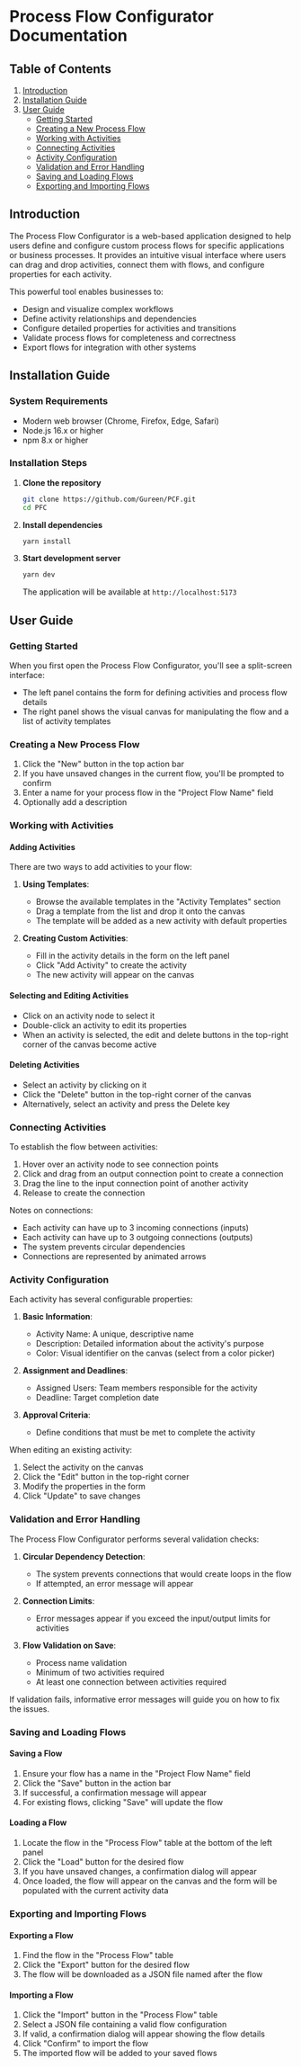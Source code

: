 # Process Flow Configurator Documentation

## Table of Contents
1. [Introduction](#introduction)
2. [Installation Guide](#installation-guide)
3. [User Guide](#user-guide)
   - [Getting Started](#getting-started)
   - [Creating a New Process Flow](#creating-a-new-process-flow)
   - [Working with Activities](#working-with-activities)
   - [Connecting Activities](#connecting-activities)
   - [Activity Configuration](#activity-configuration)
   - [Validation and Error Handling](#validation-and-error-handling)
   - [Saving and Loading Flows](#saving-and-loading-flows)
   - [Exporting and Importing Flows](#exporting-and-importing-flows)
   
## Introduction

The Process Flow Configurator is a web-based application designed to help users define and configure custom process flows for specific applications or business processes. It provides an intuitive visual interface where users can drag and drop activities, connect them with flows, and configure properties for each activity.

This powerful tool enables businesses to:
- Design and visualize complex workflows
- Define activity relationships and dependencies
- Configure detailed properties for activities and transitions
- Validate process flows for completeness and correctness
- Export flows for integration with other systems

## Installation Guide

### System Requirements
- Modern web browser (Chrome, Firefox, Edge, Safari)
- Node.js 16.x or higher
- npm 8.x or higher

### Installation Steps

1. **Clone the repository**
   ```bash
   git clone https://github.com/Gureen/PCF.git
   cd PFC
   ```

2. **Install dependencies**
   ```bash
   yarn install
   ```

3. **Start development server**
   ```bash
   yarn dev
   ```
   The application will be available at `http://localhost:5173`

## User Guide

### Getting Started

When you first open the Process Flow Configurator, you'll see a split-screen interface:
- The left panel contains the form for defining activities and process flow details
- The right panel shows the visual canvas for manipulating the flow and a list of activity templates


### Creating a New Process Flow

1. Click the "New" button in the top action bar
2. If you have unsaved changes in the current flow, you'll be prompted to confirm
3. Enter a name for your process flow in the "Project Flow Name" field
4. Optionally add a description

### Working with Activities

#### Adding Activities

There are two ways to add activities to your flow:

1. **Using Templates**:
   - Browse the available templates in the "Activity Templates" section
   - Drag a template from the list and drop it onto the canvas
   - The template will be added as a new activity with default properties

2. **Creating Custom Activities**:
   - Fill in the activity details in the form on the left panel
   - Click "Add Activity" to create the activity
   - The new activity will appear on the canvas

#### Selecting and Editing Activities

- Click on an activity node to select it
- Double-click an activity to edit its properties
- When an activity is selected, the edit and delete buttons in the top-right corner of the canvas become active

#### Deleting Activities

- Select an activity by clicking on it
- Click the "Delete" button in the top-right corner of the canvas
- Alternatively, select an activity and press the Delete key

### Connecting Activities

To establish the flow between activities:

1. Hover over an activity node to see connection points
2. Click and drag from an output connection point to create a connection
3. Drag the line to the input connection point of another activity
4. Release to create the connection

Notes on connections:
- Each activity can have up to 3 incoming connections (inputs)
- Each activity can have up to 3 outgoing connections (outputs)
- The system prevents circular dependencies
- Connections are represented by animated arrows

### Activity Configuration

Each activity has several configurable properties:

1. **Basic Information**:
   - Activity Name: A unique, descriptive name
   - Description: Detailed information about the activity's purpose
   - Color: Visual identifier on the canvas (select from a color picker)

2. **Assignment and Deadlines**:
   - Assigned Users: Team members responsible for the activity
   - Deadline: Target completion date

3. **Approval Criteria**:
   - Define conditions that must be met to complete the activity

When editing an existing activity:
1. Select the activity on the canvas
2. Click the "Edit" button in the top-right corner
3. Modify the properties in the form
4. Click "Update" to save changes

### Validation and Error Handling

The Process Flow Configurator performs several validation checks:

1. **Circular Dependency Detection**:
   - The system prevents connections that would create loops in the flow
   - If attempted, an error message will appear

2. **Connection Limits**:
   - Error messages appear if you exceed the input/output limits for activities

3. **Flow Validation on Save**:
   - Process name validation
   - Minimum of two activities required
   - At least one connection between activities required

If validation fails, informative error messages will guide you on how to fix the issues.

### Saving and Loading Flows

#### Saving a Flow

1. Ensure your flow has a name in the "Project Flow Name" field
2. Click the "Save" button in the action bar
3. If successful, a confirmation message will appear
4. For existing flows, clicking "Save" will update the flow

#### Loading a Flow

1. Locate the flow in the "Process Flow" table at the bottom of the left panel
2. Click the "Load" button for the desired flow
3. If you have unsaved changes, a confirmation dialog will appear
4. Once loaded, the flow will appear on the canvas and the form will be populated with the current activity data

### Exporting and Importing Flows

#### Exporting a Flow

1. Find the flow in the "Process Flow" table
2. Click the "Export" button for the desired flow
3. The flow will be downloaded as a JSON file named after the flow

#### Importing a Flow

1. Click the "Import" button in the "Process Flow" table
2. Select a JSON file containing a valid flow configuration
3. If valid, a confirmation dialog will appear showing the flow details
4. Click "Confirm" to import the flow
5. The imported flow will be added to your saved flows